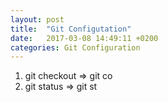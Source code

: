 ```yaml
---
layout: post
title:  "Git Configutation"
date:   2017-03-08 14:49:11 +0200
categories: Git Configuration
---
```


1. git checkout => git co
2. git status => git st

